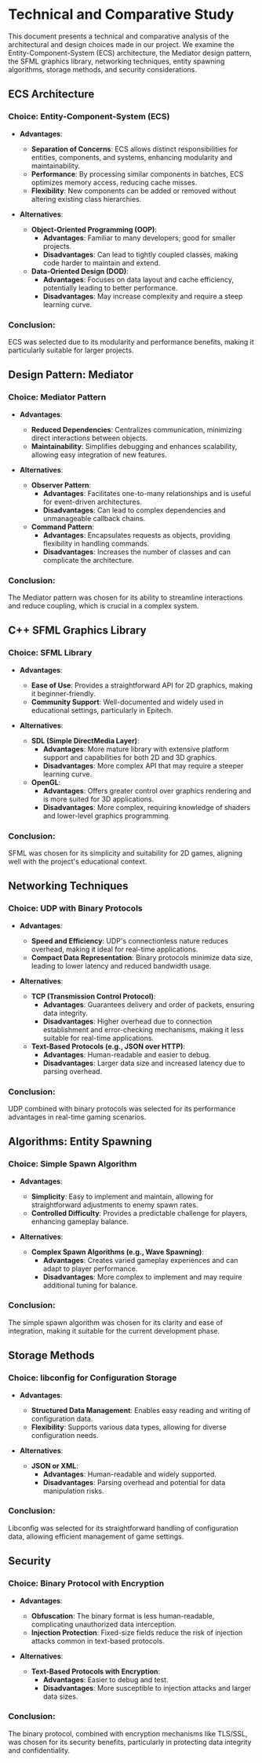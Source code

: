 # Technical and Comparative Study

This document presents a technical and comparative analysis of the architectural and design choices made in our project. We examine the Entity-Component-System (ECS) architecture, the Mediator design pattern, the SFML graphics library, networking techniques, entity spawning algorithms, storage methods, and security considerations.

## ECS Architecture

### Choice: Entity-Component-System (ECS)

- **Advantages**:
  - **Separation of Concerns**: ECS allows distinct responsibilities for entities, components, and systems, enhancing modularity and maintainability.
  - **Performance**: By processing similar components in batches, ECS optimizes memory access, reducing cache misses.
  - **Flexibility**: New components can be added or removed without altering existing class hierarchies.

- **Alternatives**:
  - **Object-Oriented Programming (OOP)**:
    - **Advantages**: Familiar to many developers; good for smaller projects.
    - **Disadvantages**: Can lead to tightly coupled classes, making code harder to maintain and extend.
  - **Data-Oriented Design (DOD)**:
    - **Advantages**: Focuses on data layout and cache efficiency, potentially leading to better performance.
    - **Disadvantages**: May increase complexity and require a steep learning curve.

### Conclusion:
ECS was selected due to its modularity and performance benefits, making it particularly suitable for larger projects.

## Design Pattern: Mediator

### Choice: Mediator Pattern

- **Advantages**:
  - **Reduced Dependencies**: Centralizes communication, minimizing direct interactions between objects.
  - **Maintainability**: Simplifies debugging and enhances scalability, allowing easy integration of new features.

- **Alternatives**:
  - **Observer Pattern**:
    - **Advantages**: Facilitates one-to-many relationships and is useful for event-driven architectures.
    - **Disadvantages**: Can lead to complex dependencies and unmanageable callback chains.
  - **Command Pattern**:
    - **Advantages**: Encapsulates requests as objects, providing flexibility in handling commands.
    - **Disadvantages**: Increases the number of classes and can complicate the architecture.

### Conclusion:
The Mediator pattern was chosen for its ability to streamline interactions and reduce coupling, which is crucial in a complex system.

## C++ SFML Graphics Library

### Choice: SFML Library

- **Advantages**:
  - **Ease of Use**: Provides a straightforward API for 2D graphics, making it beginner-friendly.
  - **Community Support**: Well-documented and widely used in educational settings, particularly in Epitech.

- **Alternatives**:
  - **SDL (Simple DirectMedia Layer)**:
    - **Advantages**: More mature library with extensive platform support and capabilities for both 2D and 3D graphics.
    - **Disadvantages**: More complex API that may require a steeper learning curve.
  - **OpenGL**:
    - **Advantages**: Offers greater control over graphics rendering and is more suited for 3D applications.
    - **Disadvantages**: More complex, requiring knowledge of shaders and lower-level graphics programming.

### Conclusion:
SFML was chosen for its simplicity and suitability for 2D games, aligning well with the project's educational context.

## Networking Techniques

### Choice: UDP with Binary Protocols

- **Advantages**:
  - **Speed and Efficiency**: UDP's connectionless nature reduces overhead, making it ideal for real-time applications.
  - **Compact Data Representation**: Binary protocols minimize data size, leading to lower latency and reduced bandwidth usage.

- **Alternatives**:
  - **TCP (Transmission Control Protocol)**:
    - **Advantages**: Guarantees delivery and order of packets, ensuring data integrity.
    - **Disadvantages**: Higher overhead due to connection establishment and error-checking mechanisms, making it less suitable for real-time applications.
  - **Text-Based Protocols (e.g., JSON over HTTP)**:
    - **Advantages**: Human-readable and easier to debug.
    - **Disadvantages**: Larger data size and increased latency due to parsing overhead.

### Conclusion:
UDP combined with binary protocols was selected for its performance advantages in real-time gaming scenarios.

## Algorithms: Entity Spawning

### Choice: Simple Spawn Algorithm

- **Advantages**:
  - **Simplicity**: Easy to implement and maintain, allowing for straightforward adjustments to enemy spawn rates.
  - **Controlled Difficulty**: Provides a predictable challenge for players, enhancing gameplay balance.

- **Alternatives**:
  - **Complex Spawn Algorithms (e.g., Wave Spawning)**:
    - **Advantages**: Creates varied gameplay experiences and can adapt to player performance.
    - **Disadvantages**: More complex to implement and may require additional tuning for balance.

### Conclusion:
The simple spawn algorithm was chosen for its clarity and ease of integration, making it suitable for the current development phase.

## Storage Methods

### Choice: libconfig for Configuration Storage

- **Advantages**:
  - **Structured Data Management**: Enables easy reading and writing of configuration data.
  - **Flexibility**: Supports various data types, allowing for diverse configuration needs.

- **Alternatives**:
  - **JSON or XML**:
    - **Advantages**: Human-readable and widely supported.
    - **Disadvantages**: Parsing overhead and potential for data manipulation risks.

### Conclusion:
Libconfig was selected for its straightforward handling of configuration data, allowing efficient management of game settings.

## Security

### Choice: Binary Protocol with Encryption

- **Advantages**:
  - **Obfuscation**: The binary format is less human-readable, complicating unauthorized data interception.
  - **Injection Protection**: Fixed-size fields reduce the risk of injection attacks common in text-based protocols.

- **Alternatives**:
  - **Text-Based Protocols with Encryption**:
    - **Advantages**: Easier to debug and test.
    - **Disadvantages**: More susceptible to injection attacks and larger data sizes.

### Conclusion:
The binary protocol, combined with encryption mechanisms like TLS/SSL, was chosen for its security benefits, particularly in protecting data integrity and confidentiality.

